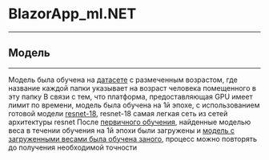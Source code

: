 # BlazorApp_ml.NET
------------------
## Модель
----------
Модель была обучена на [датасете](https://www.kaggle.com/windmen/age-predict) с размеченным возрастом, где название каждой папки указывает на возраст человека помещенного в эту папку
В связи с тем, что платформа, предоставляющая GPU имеет лимит по времени, модель была обучена на 1й эпохе, с использованием готовой модели [resnet-18](https://neurohive.io/ru/vidy-nejrosetej/resnet-34-50-101/),
resnet-18 самая легкая сеть из сетей архитектуры resnet
После [первичного обучения](https://github.com/Windmen05/BlazorApp_ml.NET/blob/main/First%20training.ipynb), найденные моделью веса в течении обучения на 1й эпохи были загружены и [модель с загруженными весами была обучена заного](https://github.com/Windmen05/BlazorApp_ml.NET/blob/main/recursive-training.ipynb),
процесс можно повторять до получения необходимой точности
